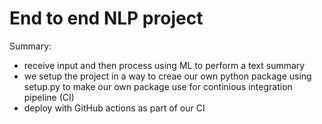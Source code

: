 # End to end NLP project
Summary:
- receive input and then process using ML to perform a text summary
- we setup the project in a way to creae our own python package 
using setup.py to make our own package use for continious integration pipeline (CI)
- deploy with GitHub actions as part of our CI
